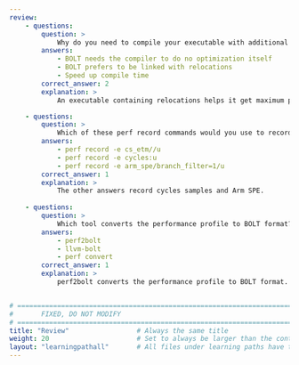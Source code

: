 ```yaml
---
review:
    - questions:
        question: >
            Why do you need to compile your executable with additional flags?
        answers:
            - BOLT needs the compiler to do no optimization itself
            - BOLT prefers to be linked with relocations
            - Speed up compile time
        correct_answer: 2
        explanation: >
            An executable containing relocations helps it get maximum performance gains.

    - questions:
        question: >
            Which of these perf record commands would you use to record ETM?
        answers:
            - perf record -e cs_etm//u
            - perf record -e cycles:u
            - perf record -e arm_spe/branch_filter=1/u
        correct_answer: 1
        explanation: >
            The other answers record cycles samples and Arm SPE.
               
    - questions:
        question: >
            Which tool converts the performance profile to BOLT format?
        answers:
            - perf2bolt
            - llvm-bolt
            - perf convert
        correct_answer: 1
        explanation: >
            perf2bolt converts the performance profile to BOLT format.


# ================================================================================
#       FIXED, DO NOT MODIFY
# ================================================================================
title: "Review"                 # Always the same title
weight: 20                      # Set to always be larger than the content in this path
layout: "learningpathall"       # All files under learning paths have this same wrapper
---
```

